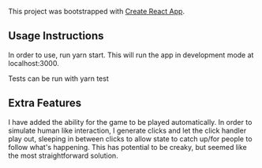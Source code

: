 This project was bootstrapped with [Create React App](https://github.com/facebook/create-react-app).

## Usage Instructions

In order to use, run yarn start.  This will run the app in development mode at localhost:3000.

Tests can be run with yarn test

## Extra Features

I have added the ability for the game to be played automatically.  In order to simulate human like interaction, I generate clicks and let the click handler play out, sleeping in between clicks to allow state to catch up/for people to follow what's happening.  This has potential to be creaky, but seemed like the most straightforward solution. 
